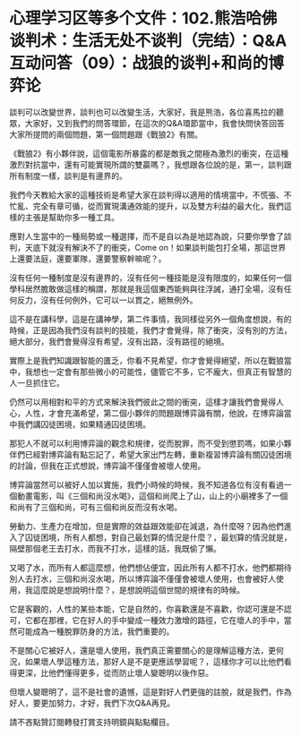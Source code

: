 # 心理学习区等多个文件：102.熊浩哈佛谈判术：生活无处不谈判（完结）：Q&A互动问答（09）：战狼的谈判+和尚的博弈论

談判可以改變世界，談判也可以改變生活，大家好，我是熊浩，各位喜馬拉的聽眾，大家好，又到我們的問答環節，在這次的Q&A環節當中，我會快問快答回答大家所提問的兩個問題，第一個問題跟《戰狼2》有關。

《戰狼2》有小夥伴說，這個電影所暴露的都是敵我之間極為激烈的衝突，在這種激烈對抗當中，還有可能實現所謂的雙贏嗎？，我想跟各位說的是，第一，談判跟所有制度一樣，談判是有邊界的。

我們今天教給大家的這種技術是希望大家在談判得以適用的情境當中，不慌張、不忙亂、完全有章可循，從而實現溝通效能的提升，以及雙方利益的最大化，我們這樣的主張是幫助你多一種工具。

應對人生當中的一種局勢或一種選擇，而不是自以為是地認為說，只要你學會了談判，天底下就沒有解決不了的衝突，Come on！如果談判能包打全場，那這世界上還要法庭，還要軍隊，還要警察幹嘛呢？。

沒有任何一種制度是沒有邊界的，沒有任何一種技能是沒有限度的，如果任何一個學科居然膽敢做這樣的稱謂，那就是我這個東西能夠與往浮誡，通打全場，沒有任何反力，沒有任何例外，它可以一以貫之，絕無例外。

這不是在講科學，這是在講神學，第二件事情，我同樣從另外一個角度想說，有的時候，正是因為我們沒有談判的技能，我們才會覺得，除了衝突，沒有別的方法，絕大部分，我們會覺得沒有希望，沒有出路，沒有路徑的絕境。

實際上是我們知識跟智能的匱乏，你看不見希望，你才會覺得絕望，所以在戰狼當中，我想也一定會有那些微小的可能性，儘管它不多，它不龐大，但真正有智慧的人一旦抓住它。

仍然可以用相對和平的方式來解決我們彼此之間的衝突，這樣才讓我們會覺得人心，人性，才會充滿希望，第二個小夥伴的問題跟博弈論有關，他說，在博弈論當中我們講囚徒困境，如果精通囚徒困境。

那犯人不就可以利用博弈論的觀念和規律，從而脫罪，而不受到懲罰嗎，如果小夥伴們已經對博弈論有點忘記了，希望大家出門左轉，重新複習博弈論有關囚徒困境的討論，但我在正式想說，博弈論不僅僅會被壞人使用。

博弈論當然可以被好人加以實施，我們小時候的時候，我不知道各位有沒有看過一個動畫電影，叫《三個和尚沒水喝》，這個和尚爬上了山，山上的小廟裡多了一個和尚有了三個和尚，可有三個和尚反而沒有水喝。

勞動力、生產力在增加，但是實際的效益跟效能卻在減退，為什麼呀？因為他們進入了囚徒困境，所有人都想，對自己最划算的情況是什麼？，最划算的情況就是，隔壁那個老王去打水，而我不打水，這樣的話，我既偷了懶。

又喝了水，而所有人都這麼想，他們想佔便宜，因此所有人都不打水，他們都期待別人去打水，三個和尚沒水喝，所以博弈論不僅僅會被壞人使用，也會被好人使用，我這麼說是想說明什麼？，是想說明這個世間的規律有的時候。

它是客觀的，人性的某些本能，它是自然的，你喜歡還是不喜歡，你認可還是不認可，它都在那裡，它在好人的手中變成一種效力激增的路徑，它在壞人的手中，當然可能成為一種脫罪防身的方法，我們重要的。

不是關心它被好人，還是壞人使用，我們真正需要關心的是理解這種方法，更何況，如果壞人學這種方法，那好人是不是更應該學習呢？，這樣你才可以比他們看得更深，比他們懂得更多，從而防止壞人變聰明以後作惡。

但壞人變聰明了，這不是社會的遺憾，這是對好人們更強的註脫，就是我們，作為好人，要更加努力，才好，我們下次Q&A再見。

請不吝點贊訂閱轉發打賞支持明鏡與點點欄目。
